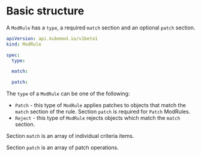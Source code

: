 # Basic structure

A `ModRule` has a `type`, a required `match` section and an optional `patch` section.

```yaml
apiVersion: api.kubemod.io/v1beta1
kind: ModRule

spec:
  type:

  match:

  patch:

```

The `type` of a `ModRule` can be one of the following:
- `Patch` - this type of `ModRule` applies patches to objects that match the `match` section of the rule. Section `patch` is required for `Patch` ModRules.
- `Reject` - this type of `ModRule` rejects objects which match the `match` section.

Section `match` is an array of individual criteria items.

Section `patch` is an array of patch operations.
